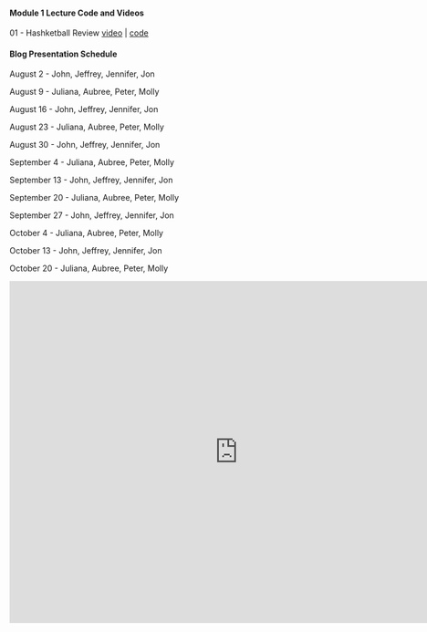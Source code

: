 
#### Module 1 Lecture Code and Videos

01 - Hashketball Review [video](https://youtu.be/X02k_C_qD18) | [code](https://github.com/learn-co-students/dc-web-071618/tree/master/01-hashketball-review)

#### Blog Presentation Schedule

August 2 - John, Jeffrey, Jennifer, Jon

August 9 - Juliana, Aubree, Peter, Molly

August 16 - John, Jeffrey, Jennifer, Jon

August 23 - Juliana, Aubree, Peter, Molly

August 30 - John, Jeffrey, Jennifer, Jon

September 4 - Juliana, Aubree, Peter, Molly

September 13 - John, Jeffrey, Jennifer, Jon

September 20 - Juliana, Aubree, Peter, Molly

September 27 - John, Jeffrey, Jennifer, Jon

October 4 - Juliana, Aubree, Peter, Molly

October 13 - John, Jeffrey, Jennifer, Jon

October 20 - Juliana, Aubree, Peter, Molly

<iframe src="https://calendar.google.com/calendar/embed?src=flatironschool.com_ofeviccfpkbav8cotoadof0pl0%40group.calendar.google.com&ctz=America%2FNew_York" style="border: 0" width="800" height="600" frameborder="0" scrolling="no"></iframe>
